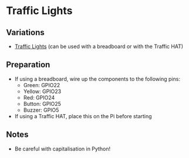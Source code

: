 # Traffic Lights

## Variations

- [Traffic Lights](traffic-lights.md) (can be used with a breadboard or with the Traffic HAT)

## Preparation

- If using a breadboard, wire up the components to the following pins:
    - Green: GPIO22
    - Yellow: GPIO23
    - Red: GPIO24
    - Button: GPIO25
    - Buzzer: GPIO5
- If using a Traffic HAT, place this on the Pi before starting

## Notes

- Be careful with capitalisation in Python!
